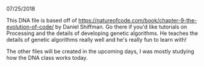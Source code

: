 07/25/2018

This DNA file is based off of https://natureofcode.com/book/chapter-9-the-evolution-of-code/ by Daniel Shiffman. Go there if you'd like tutorials on Processing and the details of developing genetic algorithms. He teaches the details of genetic algorithms really well and he's really fun to learn with!

The other files will be created in the upcoming days, I was mostly studying how the DNA class works today. 
